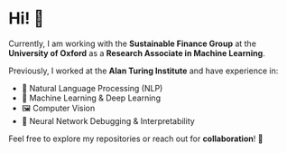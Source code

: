 # Hi! 👋  

Currently, I am working with the **Sustainable Finance Group** at the **University of Oxford** as a **Research Associate in Machine Learning**.  

Previously, I worked at the **Alan Turing Institute** and have experience in:  
- 📝 Natural Language Processing (NLP)  
- 🤖 Machine Learning & Deep Learning  
- 🖼️ Computer Vision  
- 🧠 Neural Network Debugging & Interpretability  

Feel free to explore my repositories or reach out for **collaboration**! 🚀  
